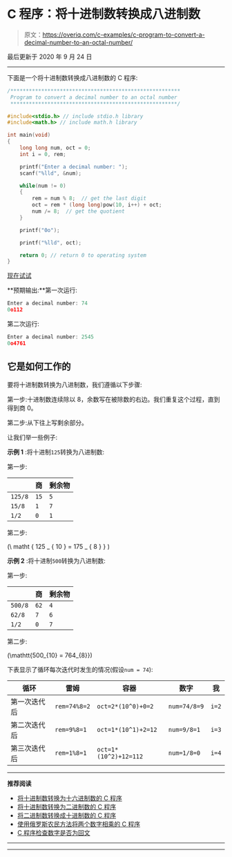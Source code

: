 # C 程序：将十进制数转换成八进制数

> 原文：<https://overiq.com/c-examples/c-program-to-convert-a-decimal-number-to-an-octal-number/>

最后更新于 2020 年 9 月 24 日

* * *

下面是一个将十进制数转换成八进制数的 C 程序:

```c
/*******************************************************
 Program to convert a decimal number to an octal number
 ******************************************************/

#include<stdio.h> // include stdio.h library
#include<math.h> // include math.h library

int main(void)
{   
    long long num, oct = 0;    
    int i = 0, rem;

    printf("Enter a decimal number: ");
    scanf("%lld", &num);      

    while(num != 0)
    {
        rem = num % 8;  // get the last digit
        oct = rem * (long long)pow(10, i++) + oct;  
        num /= 8;  // get the quotient
    }

    printf("0o");

    printf("%lld", oct);        

    return 0; // return 0 to operating system
}

```

[现在试试](https://overiq.com/c-online-compiler/8E5/)

**预期输出:**第一次运行:

```c
Enter a decimal number: 74
0o112

```

第二次运行:

```c
Enter a decimal number: 2545
0o4761

```

## 它是如何工作的

要将十进制数转换为八进制数，我们遵循以下步骤:

第一步:十进制数连续除以 8，余数写在被除数的右边。我们重复这个过程，直到得到商 0。

第二步:从下往上写剩余部分。

让我们举一些例子:

**示例 1** :将十进制`125`转换为八进制数:

第一步:

|  | 商 | 剩余物 |
| --- | --- | --- |
| `125/8` | `15` | `5` |
| `15/8` | `1` | `7` |
| `1/2` | `0` | `1` |

第二步:

\(\ matht { 125 _ { 10 } = 175 _ { 8 } } \)

**示例 2** :将十进制`500`转换为八进制数:

第一步:

|  | 商 | 剩余物 |
| --- | --- | --- |
| `500/8` | `62` | `4` |
| `62/8` | `7` | `6` |
| `1/2` | `0` | `7` |

第二步:

\(\mathtt{500_{10} = 764_{8}}\)

下表显示了循环每次迭代时发生的情况(假设`num = 74`):

| 循环 | 雷姆 | 容器 | 数字 | 我 |
| --- | --- | --- | --- | --- |
| 第一次迭代后 | `rem=74%8=2` | `oct=2*(10^0)+0=2` | `num=74/8=9` | `i=2` |
| 第二次迭代后 | `rem=9%8=1` | `oct=1*(10^1)+2=12` | `num=9/8=1` | `i=3` |
| 第三次迭代后 | `rem=1%8=1` | `oct=1*(10^2)+12=112` | `num=1/8=0` | `i=4` |

* * *

**推荐阅读**

*   [将十进制数转换为十六进制数的 C 程序](/c-examples/c-program-to-convert-a-decimal-number-to-a-hexadecimal-number/)
*   [将十进制数转换为二进制数的 C 程序](/c-examples/c-program-to-convert-a-decimal-number-to-a-binary-number/)
*   [将二进制数转换成十进制数的 C 程序](/c-examples/c-program-to-convert-a-binary-number-to-a-decimal-number/)
*   [使用俄罗斯农民方法将两个数字相乘的 C 程序](/c-examples/c-program-to-multiply-two-numbers-using-russian-peasant-method/)
*   [C 程序检查数字是否为回文](/c-examples/c-program-to-check-whether-the-number-is-a-palindrome/)

* * *

* * *